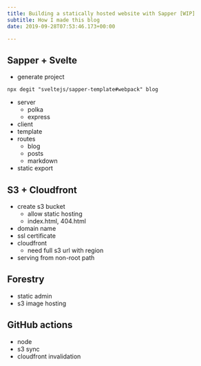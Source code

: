 ```yaml
---
title: Building a statically hosted website with Sapper [WIP]
subtitle: How I made this blog
date: 2019-09-28T07:53:46.173+00:00

---
```

## Sapper + Svelte

* generate project

`npx degit "sveltejs/sapper-template#webpack" blog`

* server
  * polka
  * express
* client
* template
* routes
  * blog
  * posts
  * markdown
* static export

## S3 + Cloudfront

* create s3 bucket
  * allow static hosting
  * index.html, 404.html
* domain name
* ssl certificate
* cloudfront
  * need full s3 url with region
* serving from non-root path

## Forestry

* static admin
* s3 image hosting

## GitHub actions

* node
* s3 sync
* cloudfront invalidation